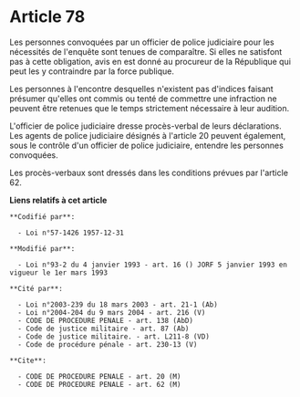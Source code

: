 # Article 78

Les personnes convoquées par un officier de police judiciaire pour les nécessités de l'enquête sont tenues de comparaître. Si
elles ne satisfont pas à cette obligation, avis en est donné au procureur de la République qui peut les y contraindre par la
force publique.

Les personnes à l'encontre desquelles n'existent pas d'indices faisant présumer qu'elles ont commis ou tenté de commettre une
infraction ne peuvent être retenues que le temps strictement nécessaire à leur audition.

L'officier de police judiciaire dresse procès-verbal de leurs déclarations. Les agents de police judiciaire désignés à
l'article 20 peuvent également, sous le contrôle d'un officier de police judiciaire, entendre les personnes convoquées.

Les procès-verbaux sont dressés dans les conditions prévues par l'article 62.

**Liens relatifs à cet article**

	**Codifié par**:

	  - Loi n°57-1426 1957-12-31

	**Modifié par**:

	  - Loi n°93-2 du 4 janvier 1993 - art. 16 () JORF 5 janvier 1993 en vigueur le 1er mars 1993

	**Cité par**:

	  - Loi n°2003-239 du 18 mars 2003 - art. 21-1 (Ab)
	  - Loi n°2004-204 du 9 mars 2004 - art. 216 (V)
	  - CODE DE PROCEDURE PENALE - art. 138 (AbD)
	  - Code de justice militaire - art. 87 (Ab)
	  - Code de justice militaire. - art. L211-8 (VD)
	  - Code de procédure pénale - art. 230-13 (V)

	**Cite**:

	  - CODE DE PROCEDURE PENALE - art. 20 (M)
	  - CODE DE PROCEDURE PENALE - art. 62 (M)
